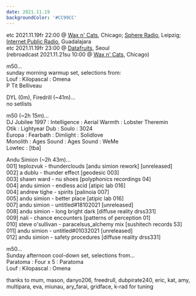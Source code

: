 ```yaml
---
date: 2021.11.19
backgroundColor: '#CC99CC'
---
```


etc 2021.11.19fr 22:00 @ [Wax n' Cats](http://www.twitch.tv/waxncats), Chicago; [](http://www.youtube.com/maindrainstudios/)[Sphere Radio](http://www.sphere-radio.net/), Leipzig; [Internet Public Radio](http://www.internetpublicradio.live/), Guadalajara  
etc 2021.11.19fr 23:00 @ [Datafruits](http://www.datafruits.fm/), Seoul  
(rebroadcast 2021.11.21su 10:00 @ [Wax n' Cats](http://www.twitch.tv/waxncats), Chicago)  

m50...  
sunday morning warmup set, selections from:  
Louf : Kilopascal : Omena  
P Tit Belliveau  

DYL (0m), Firedrill (~41m)...  
no setlists  

m50 (~2h 15m)...  
DJ Jubilee 1997 : Intelligence : Aerial Warmth : Lobster Theremin  
Otik : Lightyear Dub : Soulo : 3024  
Europa : Fearbath : Dimlight : Solidlove  
Monolith : Ages Sound : Ages Sound : WeMe  
Lowtec : \[tba\]  

Andu Simion (~2h 43m)...  
001\] teplozvuk - thunderclouds \[andu simion rework\] \[unreleased\]  
002\] a dublu - thunder effect \[geodesic 003\]  
003\] shawn ward - nu shoes \[polyphonics recordings 04\]  
004\] andu simion - endless acid \[atipic lab 016\]  
004\] andrew tighe - spirits \[palinoia 007\]  
005\] andu simion - better place \[atipic lab 016\]  
007\] andu simion - untitled#18102021 \[unreleased\]  
008\] andu simion - long bright dark \[diffuse reality drss331\]  
009\] nali - chance encounters \[patterns of perception 01\]  
010\] steve o'sullivan - paracelsus\_alchemy mix \[sushitech records 53\]  
011\] andu simion - untitled#01032021 \[unreleased\]  
012\] andu simion - safety procedures \[diffuse reality drss331\]  

m50...  
Sunday afternoon cool-down set, selections from...  
Paratoma : Four x 5 : Paratoma  
Louf : Kilopascal : Omena  

thanks to mum, mason, danyo206, freedrull, dubpirate240, eric, kat, amy, multipara, eva, miunau, ary\_farai, gridface, k-rad for tuning